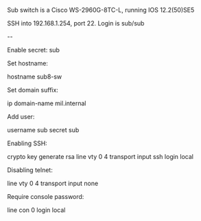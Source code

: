 Sub switch is a Cisco WS-2960G-8TC-L, running IOS 12.2(50)SE5

SSH into 192.168.1.254, port 22. Login is sub/sub

--

Enable secret: sub

Set hostname:

hostname sub8-sw

Set domain suffix:

ip domain-name mil.internal

Add user:

username sub secret sub

Enabling SSH:

crypto key generate rsa
line vty 0 4
 transport input ssh
 login local

Disabling telnet:

line vty 0 4
 transport input none

Require console password:

line con 0
 login local